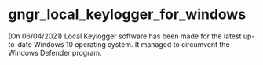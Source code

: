 # gngr_local_keylogger_for_windows
(On 06/04/2021) Local Keylogger software has been made for the latest up-to-date Windows 10 operating system. It managed to circumvent the Windows Defender program.

